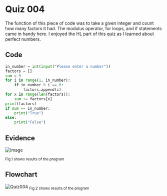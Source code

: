 # Quiz 004
The function of this piece of code was to take a given integer and count how many factors it had. The modulus operator, for loops, and if statements came in handy here.
I enjoyed the HL part of this quiz as I learned about perfect numbers.

## Code

```py
in_number = int(input("Please enter a number"))
factors = []
sum = 0
for i in range(1, in_number):
    if in_number % i == 0:
        factors.append(i)
for x in range(len(factors)):
    sum += factors[x]
print(factors)
if sum == in_number:
    print("True")
else:
    print("False")
```

## Evidence
![image](https://github.com/Amine-Itani/Unit-1/assets/123438294/3bb8ff9b-fdf7-40df-96ac-b8a67def85c5)

<sub>Fig.1 shows results of the program

## Flowchart
![Quiz004](https://github.com/Amine-Itani/Unit-1/assets/123438294/14ff5464-238c-4db7-b932-49a8e42dddd7)
<sub>Fig.2 shows results of the program
